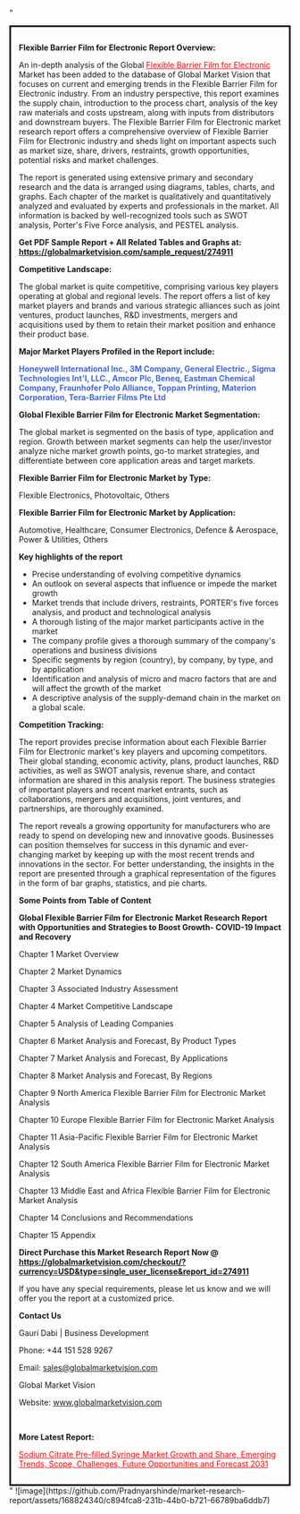 "<div style='border: 3px solid black; padding: 1em;'>

<strong>Flexible Barrier Film for Electronic Report Overview:</strong>

An in-depth analysis of the Global <a style='color: #ff0000;' href='https://globalmarketvision.com/reports/global-flexible-barrier-film-for-electronic-market/274911'>Flexible Barrier Film for Electronic</a> Market has been added to the database of Global Market Vision that focuses on current and emerging trends in the Flexible Barrier Film for Electronic industry. From an industry perspective, this report examines the supply chain, introduction to the process chart, analysis of the key raw materials and costs upstream, along with inputs from distributors and downstream buyers. The Flexible Barrier Film for Electronic market research report offers a comprehensive overview of Flexible Barrier Film for Electronic industry and sheds light on important aspects such as market size, share, drivers, restraints, growth opportunities, potential risks and market challenges.

The report is generated using extensive primary and secondary research and the data is arranged using diagrams, tables, charts, and graphs. Each chapter of the market is qualitatively and quantitatively analyzed and evaluated by experts and professionals in the market. All information is backed by well-recognized tools such as SWOT analysis, Porter's Five Force analysis, and PESTEL analysis.

<strong>Get PDF Sample Report + All Related Tables and Graphs at</strong><strong>:</strong><strong> <a style='color: #ff0000;' href='https://globalmarketvision.com/sample_request/274911?utm_source=linkedinPulse&utm_medium=SN&utm_campaign=SN'><strong>https://globalmarketvision.com/sample_request/274911</strong></a></strong>

<strong>Competitive Landscape:</strong>

The global market is quite competitive, comprising various key players operating at global and regional levels. The report offers a list of key market players and brands and various strategic alliances such as joint ventures, product launches, R&amp;D investments, mergers and acquisitions used by them to retain their market position and enhance their product base.

<strong>Major Market Players Profiled in the Report include:</strong>

<strong style='color: #4169e1;'>Honeywell International Inc., 3M Company, General Electric., Sigma Technologies Int'l, LLC., Amcor Plc, Beneq, Eastman Chemical Company, Fraunhofer Polo Alliance, Toppan Printing, Materion Corporation, Tera-Barrier Films Pte Ltd</strong>

<strong>Global Flexible Barrier Film for Electronic Market Segmentation:</strong>

The global market is segmented on the basis of type, application and region. Growth between market segments can help the user/investor analyze niche market growth points, go-to market strategies, and differentiate between core application areas and target markets.

<strong>Flexible Barrier Film for Electronic Market by Type</strong><strong>:</strong>

Flexible Electronics, Photovoltaic, Others

<strong>Flexible Barrier Film for Electronic Market by</strong><strong> Application:</strong>

Automotive, Healthcare, Consumer Electronics, Defence & Aerospace, Power & Utilities, Others

<strong>Key highlights of the report</strong>
<ul>
  <li>Precise understanding of evolving competitive dynamics</li>
  <li>An outlook on several aspects that influence or impede the market growth</li>
  <li>Market trends that include drivers, restraints, PORTER's five forces analysis, and product and technological analysis</li>
  <li>A thorough listing of the major market participants active in the market</li>
  <li>The company profile gives a thorough summary of the company's operations and business divisions</li>
  <li>Specific segments by region (country), by company, by type, and by application</li>
  <li>Identification and analysis of micro and macro factors that are and will affect the growth of the market</li>
  <li>A descriptive analysis of the supply-demand chain in the market on a global scale.</li>
</ul>
<strong>Competition Tracking:</strong>

The report provides precise information about each Flexible Barrier Film for Electronic market's key players and upcoming competitors. Their global standing, economic activity, plans, product launches, R&amp;D activities, as well as SWOT analysis, revenue share, and contact information are shared in this analysis report. The business strategies of important players and recent market entrants, such as collaborations, mergers and acquisitions, joint ventures, and partnerships, are thoroughly examined.

The report reveals a growing opportunity for manufacturers who are ready to spend on developing new and innovative goods. Businesses can position themselves for success in this dynamic and ever-changing market by keeping up with the most recent trends and innovations in the sector. For better understanding, the insights in the report are presented through a graphical representation of the figures in the form of bar graphs, statistics, and pie charts.

<strong>Some Points from Table of Content</strong>

<strong>Global Flexible Barrier Film for Electronic Market Research Report with Opportunities and Strategies to Boost Growth- COVID-19 Impact and Recovery</strong>

Chapter 1 Market Overview

Chapter 2 Market Dynamics

Chapter 3 Associated Industry Assessment

Chapter 4 Market Competitive Landscape

Chapter 5 Analysis of Leading Companies

Chapter 6 Market Analysis and Forecast, By Product Types

Chapter 7 Market Analysis and Forecast, By Applications

Chapter 8 Market Analysis and Forecast, By Regions

Chapter 9 North America Flexible Barrier Film for Electronic Market Analysis

Chapter 10 Europe Flexible Barrier Film for Electronic Market Analysis

Chapter 11 Asia-Pacific Flexible Barrier Film for Electronic Market Analysis

Chapter 12 South America Flexible Barrier Film for Electronic Market Analysis

Chapter 13 Middle East and Africa Flexible Barrier Film for Electronic Market Analysis

Chapter 14 Conclusions and Recommendations

Chapter 15 Appendix

<strong>Direct Purchase this Market Research Report Now @ <a style='color: #ff0000;' href='https://globalmarketvision.com/checkout/?currency=USD&type=single_user_license&report_id=274911?utm_source=linkedinPulse&utm_medium=SN&utm_campaign=SN'><strong>https://globalmarketvision.com/checkout/?currency=USD&type=single_user_license&report_id=274911</strong></a></strong>

If you have any special requirements, please let us know and we will offer you the report at a customized price.
<p id='ember58' class='ember-view reader-content-blocks__paragraph'><strong>Contact Us</strong></p>
<p id='ember59' class='ember-view reader-content-blocks__paragraph'>Gauri Dabi | Business Development</p>
<p id='ember60' class='ember-view reader-content-blocks__paragraph'>Phone: +44 151 528 9267</p>
Email: <a href='mailto:sales@globalmarketvision.com'>sales@globalmarketvision.com</a>

Global Market Vision

Website: <a href='http://www.globalmarketvision.com/'>www.globalmarketvision.com</a>

&nbsp;

<strong>More Latest Report:</strong>

<a style='color: #ff0000;' href='https://www.linkedin.com/pulse/sodium-citrate-pre-filled-syringe-market-growth-share-neha-more-lqmtc/?published=t'>Sodium Citrate Pre-filled Syringe Market Growth and Share, Emerging Trends, Scope, Challenges, Future Opportunities and Forecast 2031</a>

</div>"
![image](https://github.com/Pradnyarshinde/market-research-report/assets/168824340/c894fca8-231b-44b0-b721-66789ba6ddb7)
